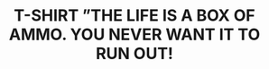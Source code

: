 ---
title: "T-SHIRT  ”THE LIFE IS A BOX OF AMMO. YOU NEVER WANT IT TO RUN OUT! "
price: 0 
desc: "Bez opisa"
img_path: "/assets/img/A.MIG-8000XXL .jpg"
brand: AMMO
available: true
special_offer: false
new: false
soon: false
cat: "Knjige,-casopisi,-MERCH"
subcat: "KNJ-AMMO"
subsubcat: "Knjige-AMMO-MAJCE-I-TRENERKE"
---